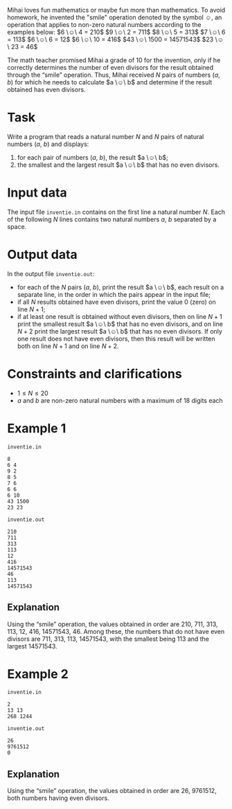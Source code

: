 Mihai loves fun mathematics or maybe fun more than mathematics. To avoid homework, he invented the "smile" operation denoted by the symbol ☺, an operation that applies to non-zero natural numbers according to the examples below:
$6 \☺\ 4 = 210$
$9 \☺\ 2 = 711$
$8 \☺\ 5 = 313$
$7 \☺\ 6 = 113$
$6 \☺\ 6 = 12$
$6 \☺\ 10 = 416$
$43 \☺\ 1500 = 14571543$
$23 \☺\ 23 = 46$

The math teacher promised Mihai a grade of $10$ for the invention, only if he correctly determines the number of even divisors for the result obtained through the “smile” operation. Thus, Mihai received $N$ pairs of numbers ($a$, $b$) for which he needs to calculate $a \☺\ b$ and determine if the result obtained has even divisors.

# Task

Write a program that reads a natural number $N$ and $N$ pairs of natural numbers ($a$, $b$) and displays:

1. for each pair of numbers ($a$, $b$), the result $a \☺\ b$;
2. the smallest and the largest result $a \☺\ b$ that has no even divisors.

# Input data

The input file `inventie.in` contains on the first line a natural number $N$. Each of the following $N$ lines contains two natural numbers $a$, $b$ separated by a space.

# Output data

In the output file `inventie.out`:

* for each of the $N$ pairs ($a$, $b$), print the result $a \☺\ b$, each result on a separate line, in the order in which the pairs appear in the input file;
* if all $N$ results obtained have even divisors, print the value $0$ (zero) on line $N+1$;
* if at least one result is obtained without even divisors, then on line $N+1$ print the smallest result $a \☺\ b$ that has no even divisors, and on line $N+2$ print the largest result $a \☺\ b$ that has no even divisors. If only one result does not have even divisors, then this result will be written both on line $N+1$ and on line $N+2$.

# Constraints and clarifications

* $1 \leq N \leq 20$
* $a$ and $b$ are non-zero natural numbers with a maximum of $18$ digits each

# Example 1

`inventie.in`
```plaintext
8
6 4
9 2
8 5
7 6
6 6
6 10
43 1500
23 23
```

`inventie.out`
```plaintext
210
711
313
113
12
416
14571543
46
113
14571543
```

## Explanation

Using the “smile” operation, the values obtained in order are $210$, $711$, $313$, $113$, $12$, $416$, $14571543$, $46$. Among these, the numbers that do not have even divisors are $711$, $313$, $113$, $14571543$, with the smallest being $113$ and the largest $14571543$.

# Example 2

`inventie.in`
```plaintext
2
13 13
268 1244
```

`inventie.out`
```plaintext
26
9761512
0
```

## Explanation

Using the “smile” operation, the values obtained in order are $26$, $9761512$, both numbers having even divisors.
